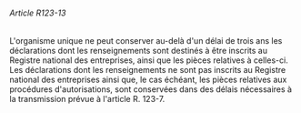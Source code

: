 ###### Article R123-13

L'organisme unique ne peut conserver au-delà d'un délai de trois ans les déclarations dont les renseignements sont destinés à être inscrits au Registre national des entreprises, ainsi que les pièces relatives à celles-ci. Les déclarations dont les renseignements ne sont pas inscrits au Registre national des entreprises ainsi que, le cas échéant, les pièces relatives aux procédures d'autorisations, sont conservées dans des délais nécessaires à la transmission prévue à l'article R. 123-7.

